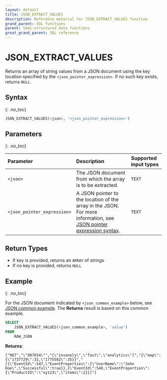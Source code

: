 ```yaml
---
layout: default
title: JSON_EXTRACT_VALUES
description: Reference material for JSON_EXTRACT_VALUES function
grand_parent: SQL functions
parent: Semi-structured data functions
great_grand_parent: SQL reference
---
```


# JSON_EXTRACT_VALUES

Returns an array of string values from a JSON document using the key location specified by the `<json_pointer_expression>`. If no such key exists, returns `NULL.`

## Syntax
{: .no_toc}

```sql
JSON_EXTRACT_VALUES(<json>, '<json_pointer_expression>')
```

## Parameters 
{: .no_toc}

| Parameter                   | Description                                               | Supported input types | 
| :--------------------------- | :--------------------------------------------------------- | :----------|
| `<json>`                    | The JSON document from which the array is to be extracted. | `TEXT` | 
| `<json_pointer_expression>` | A JSON pointer to the location of the array in the JSON. For more information, see [JSON pointer expression syntax](./index.md#json-pointer-expression-syntax).    | `TEXT` | 

## Return Types 
* If key is provided, returns an `ARRAY` of strings
* If no key is provided, returns `NULL` 

## Example
{: .no_toc}

For the JSON document indicated by `<json_common_example>` below, see [JSON common example](./index.md#json-common-example). The **Returns** result is based on this common example.

```sql
SELECT
    JSON_EXTRACT_VALUES(<json_common_example>, 'value')
FROM
    RAW_JSON
```

**Returns**:

`["987","\"987654\"","[\"insanely\",\"fast\",\"analytics\"]","{\"map\":{\"1737729\":32,\"1775582\":35}}","[{\"EventId\":547,\"EventProperties\":{\"UserName\":\"John Doe\",\"Successful\":true}},{\"EventId\":548,\"EventProperties\":{\"ProductID\":\"xy123\",\"items\":2}}]"]`
